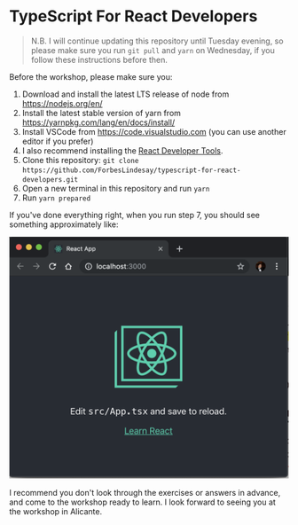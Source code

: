 # TypeScript For React Developers

> N.B. I will continue updating this repository until Tuesday evening, so please make sure you run `git pull` and `yarn` on Wednesday, if you follow these instructions before then.

Before the workshop, please make sure you:

1. Download and install the latest LTS release of node from https://nodejs.org/en/
2. Install the latest stable version of yarn from https://yarnpkg.com/lang/en/docs/install/
3. Install VSCode from https://code.visualstudio.com (you can use another editor if you prefer)
4. I also recommend installing the [React Developer Tools](https://chrome.google.com/webstore/detail/react-developer-tools/fmkadmapgofadopljbjfkapdkoienihi?hl=en).
5. Clone this repository: `git clone https://github.com/ForbesLindesay/typescript-for-react-developers.git`
6. Open a new terminal in this repository and run `yarn`
7. Run `yarn prepared`

If you've done everything right, when you run step 7, you should see something approximately like:

![expected output](example.png)

I recommend you don't look through the exercises or answers in advance, and come to the workshop ready to learn. I look forward to seeing you at the workshop in Alicante.
